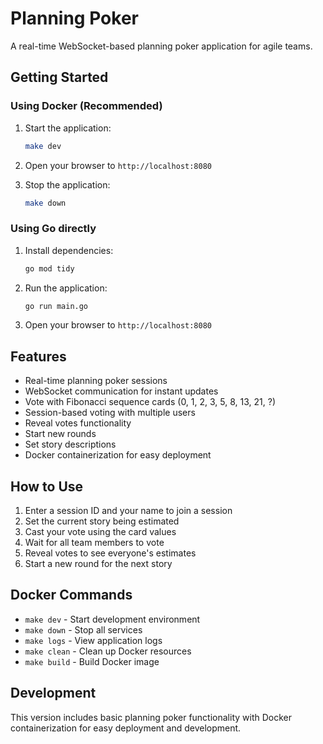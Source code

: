 # Planning Poker

A real-time WebSocket-based planning poker application for agile teams.

## Getting Started

### Using Docker (Recommended)

1. Start the application:
   ```bash
   make dev
   ```

2. Open your browser to `http://localhost:8080`

3. Stop the application:
   ```bash
   make down
   ```

### Using Go directly

1. Install dependencies:
   ```bash
   go mod tidy
   ```

2. Run the application:
   ```bash
   go run main.go
   ```

3. Open your browser to `http://localhost:8080`

## Features

- Real-time planning poker sessions
- WebSocket communication for instant updates
- Vote with Fibonacci sequence cards (0, 1, 2, 3, 5, 8, 13, 21, ?)
- Session-based voting with multiple users
- Reveal votes functionality
- Start new rounds
- Set story descriptions
- Docker containerization for easy deployment

## How to Use

1. Enter a session ID and your name to join a session
2. Set the current story being estimated
3. Cast your vote using the card values
4. Wait for all team members to vote
5. Reveal votes to see everyone's estimates
6. Start a new round for the next story

## Docker Commands

- `make dev` - Start development environment
- `make down` - Stop all services
- `make logs` - View application logs
- `make clean` - Clean up Docker resources
- `make build` - Build Docker image

## Development

This version includes basic planning poker functionality with Docker containerization for easy deployment and development.
